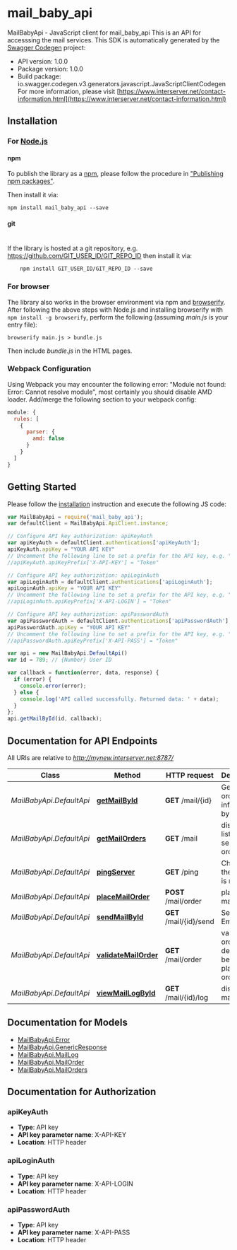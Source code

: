 # mail_baby_api

MailBabyApi - JavaScript client for mail_baby_api
This is an API for accesssing the mail services.
This SDK is automatically generated by the [Swagger Codegen](https://github.com/swagger-api/swagger-codegen) project:

- API version: 1.0.0
- Package version: 1.0.0
- Build package: io.swagger.codegen.v3.generators.javascript.JavaScriptClientCodegen
For more information, please visit [https://www.interserver.net/contact-information.html](https://www.interserver.net/contact-information.html)

## Installation

### For [Node.js](https://nodejs.org/)

#### npm

To publish the library as a [npm](https://www.npmjs.com/),
please follow the procedure in ["Publishing npm packages"](https://docs.npmjs.com/getting-started/publishing-npm-packages).

Then install it via:

```shell
npm install mail_baby_api --save
```

#### git
#
If the library is hosted at a git repository, e.g.
https://github.com/GIT_USER_ID/GIT_REPO_ID
then install it via:

```shell
    npm install GIT_USER_ID/GIT_REPO_ID --save
```

### For browser

The library also works in the browser environment via npm and [browserify](http://browserify.org/). After following
the above steps with Node.js and installing browserify with `npm install -g browserify`,
perform the following (assuming *main.js* is your entry file):

```shell
browserify main.js > bundle.js
```

Then include *bundle.js* in the HTML pages.

### Webpack Configuration

Using Webpack you may encounter the following error: "Module not found: Error:
Cannot resolve module", most certainly you should disable AMD loader. Add/merge
the following section to your webpack config:

```javascript
module: {
  rules: [
    {
      parser: {
        amd: false
      }
    }
  ]
}
```

## Getting Started

Please follow the [installation](#installation) instruction and execute the following JS code:

```javascript
var MailBabyApi = require('mail_baby_api');
var defaultClient = MailBabyApi.ApiClient.instance;

// Configure API key authorization: apiKeyAuth
var apiKeyAuth = defaultClient.authentications['apiKeyAuth'];
apiKeyAuth.apiKey = "YOUR API KEY"
// Uncomment the following line to set a prefix for the API key, e.g. "Token" (defaults to null)
//apiKeyAuth.apiKeyPrefix['X-API-KEY'] = "Token"

// Configure API key authorization: apiLoginAuth
var apiLoginAuth = defaultClient.authentications['apiLoginAuth'];
apiLoginAuth.apiKey = "YOUR API KEY"
// Uncomment the following line to set a prefix for the API key, e.g. "Token" (defaults to null)
//apiLoginAuth.apiKeyPrefix['X-API-LOGIN'] = "Token"

// Configure API key authorization: apiPasswordAuth
var apiPasswordAuth = defaultClient.authentications['apiPasswordAuth'];
apiPasswordAuth.apiKey = "YOUR API KEY"
// Uncomment the following line to set a prefix for the API key, e.g. "Token" (defaults to null)
//apiPasswordAuth.apiKeyPrefix['X-API-PASS'] = "Token"

var api = new MailBabyApi.DefaultApi()
var id = 789; // {Number} User ID

var callback = function(error, data, response) {
  if (error) {
    console.error(error);
  } else {
    console.log('API called successfully. Returned data: ' + data);
  }
};
api.getMailById(id, callback);
```

## Documentation for API Endpoints

All URIs are relative to *http://mynew.interserver.net:8787/*

Class | Method | HTTP request | Description
------------ | ------------- | ------------- | -------------
*MailBabyApi.DefaultApi* | [**getMailById**](docs/DefaultApi.md#getMailById) | **GET** /mail/{id} | Gets mail order information by id
*MailBabyApi.DefaultApi* | [**getMailOrders**](docs/DefaultApi.md#getMailOrders) | **GET** /mail | displays a list of mail service orders
*MailBabyApi.DefaultApi* | [**pingServer**](docs/DefaultApi.md#pingServer) | **GET** /ping | Checks if the server is running
*MailBabyApi.DefaultApi* | [**placeMailOrder**](docs/DefaultApi.md#placeMailOrder) | **POST** /mail/order | places a mail order
*MailBabyApi.DefaultApi* | [**sendMailById**](docs/DefaultApi.md#sendMailById) | **GET** /mail/{id}/send | Sends an Email
*MailBabyApi.DefaultApi* | [**validateMailOrder**](docs/DefaultApi.md#validateMailOrder) | **GET** /mail/order | validatess order details before placing an order
*MailBabyApi.DefaultApi* | [**viewMailLogById**](docs/DefaultApi.md#viewMailLogById) | **GET** /mail/{id}/log | displays the mail log

## Documentation for Models

 - [MailBabyApi.Error](docs/Error.md)
 - [MailBabyApi.GenericResponse](docs/GenericResponse.md)
 - [MailBabyApi.MailLog](docs/MailLog.md)
 - [MailBabyApi.MailOrder](docs/MailOrder.md)
 - [MailBabyApi.MailOrders](docs/MailOrders.md)

## Documentation for Authorization


### apiKeyAuth

- **Type**: API key
- **API key parameter name**: X-API-KEY
- **Location**: HTTP header

### apiLoginAuth

- **Type**: API key
- **API key parameter name**: X-API-LOGIN
- **Location**: HTTP header

### apiPasswordAuth

- **Type**: API key
- **API key parameter name**: X-API-PASS
- **Location**: HTTP header

